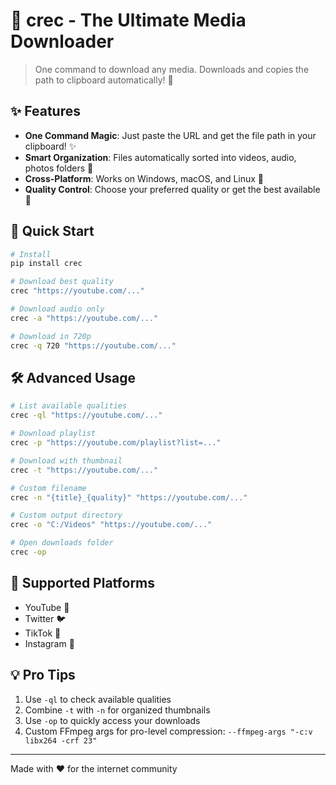 # 🎥 crec - The Ultimate Media Downloader

> One command to download any media. Downloads and copies the path to clipboard automatically! 🚀

## ✨ Features

- **One Command Magic**: Just paste the URL and get the file path in your clipboard! ✨
- **Smart Organization**: Files automatically sorted into videos, audio, photos folders 📁
- **Cross-Platform**: Works on Windows, macOS, and Linux 💫
- **Quality Control**: Choose your preferred quality or get the best available 🎯

## 🚀 Quick Start

```bash
# Install
pip install crec

# Download best quality
crec "https://youtube.com/..."

# Download audio only
crec -a "https://youtube.com/..."

# Download in 720p
crec -q 720 "https://youtube.com/..."
```

## 🛠️ Advanced Usage

```bash
# List available qualities
crec -ql "https://youtube.com/..."

# Download playlist
crec -p "https://youtube.com/playlist?list=..."

# Download with thumbnail
crec -t "https://youtube.com/..."

# Custom filename
crec -n "{title}_{quality}" "https://youtube.com/..."

# Custom output directory
crec -o "C:/Videos" "https://youtube.com/..."

# Open downloads folder
crec -op
```

## 🎯 Supported Platforms

- YouTube 🎥
- Twitter 🐦
- TikTok 📱
- Instagram 📸

## 💡 Pro Tips

1. Use `-ql` to check available qualities
2. Combine `-t` with `-n` for organized thumbnails
3. Use `-op` to quickly access your downloads
4. Custom FFmpeg args for pro-level compression: `--ffmpeg-args "-c:v libx264 -crf 23"`

---

Made with ❤️ for the internet community
